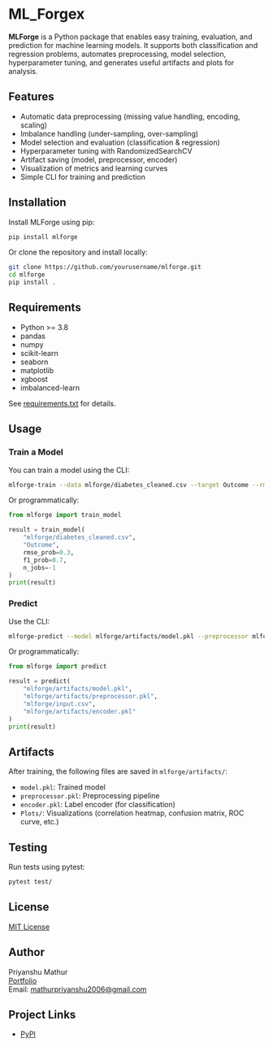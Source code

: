 # ML_Forgex

**MLForge** is a Python package that enables easy training, evaluation, and prediction for machine learning models. It supports both classification and regression problems, automates preprocessing, model selection, hyperparameter tuning, and generates useful artifacts and plots for analysis.

## Features

- Automatic data preprocessing (missing value handling, encoding, scaling)
- Imbalance handling (under-sampling, over-sampling)
- Model selection and evaluation (classification & regression)
- Hyperparameter tuning with RandomizedSearchCV
- Artifact saving (model, preprocessor, encoder)
- Visualization of metrics and learning curves
- Simple CLI for training and prediction

## Installation

Install MLForge using pip:

```sh
pip install mlforge
```

Or clone the repository and install locally:

```sh
git clone https://github.com/yourusername/mlforge.git
cd mlforge
pip install .
```

## Requirements

- Python >= 3.8
- pandas
- numpy
- scikit-learn
- seaborn
- matplotlib
- xgboost
- imbalanced-learn

See [requirements.txt](requirements.txt) for details.

## Usage

### Train a Model

You can train a model using the CLI:

```sh
mlforge-train --data mlforge/diabetes_cleaned.csv --target Outcome --rmse 0.3 --f1 0.7
```

Or programmatically:

```python
from mlforge import train_model

result = train_model(
    "mlforge/diabetes_cleaned.csv",
    "Outcome",
    rmse_prob=0.3,
    f1_prob=0.7,
    n_jobs=-1
)
print(result)
```

### Predict

Use the CLI:

```sh
mlforge-predict --model mlforge/artifacts/model.pkl --preprocessor mlforge/artifacts/preprocessor.pkl --input mlforge/input.csv --encoder mlforge/artifacts/encoder.pkl
```

Or programmatically:

```python
from mlforge import predict

result = predict(
    "mlforge/artifacts/model.pkl",
    "mlforge/artifacts/preprocessor.pkl",
    "mlforge/input.csv",
    "mlforge/artifacts/encoder.pkl"
)
print(result)
```

## Artifacts

After training, the following files are saved in `mlforge/artifacts/`:

- `model.pkl`: Trained model
- `preprocessor.pkl`: Preprocessing pipeline
- `encoder.pkl`: Label encoder (for classification)
- `Plots/`: Visualizations (correlation heatmap, confusion matrix, ROC curve, etc.)

## Testing

Run tests using pytest:

```sh
pytest test/
```

## License

[MIT License](https://github.com/dhgefergfefruiwefhjhcduc/ML_Forge?tab=MIT-1-ov-file)

## Author

Priyanshu Mathur  
[Portfolio](https://my-portfolio-phi-two-53.vercel.app/)  
Email: mathurpriyanshu2006@gmail.com

## Project Links

- [PyPI](https://pypi.org/project/mlforgex/1.0.0/)
